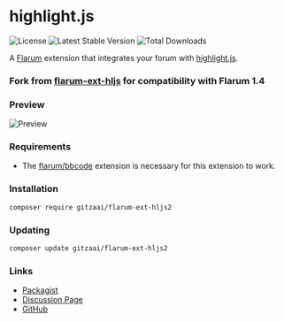 # highlight.js

![License](https://img.shields.io/badge/license-MIT-blue.svg) ![Latest Stable Version](https://img.shields.io/packagist/v/therealsujitk/flarum-ext-hljs.svg) ![Total Downloads](https://img.shields.io/packagist/dt/therealsujitk/flarum-ext-hljs.svg)

A [Flarum](http://flarum.org) extension that integrates your forum with [highlight.js](https://highlightjs.org).

### Fork from [flarum-ext-hljs](https://github.com/therealsujitk/flarum-ext-hljs) for compatibility with Flarum 1.4

### Preview

![Preview](https://i.imgur.com/GqV7PT9.png)

### Requirements

- The [flarum/bbcode](https://github.com/flarum/bbcode/) extension is necessary for this extension to work.

### Installation

```sh
composer require gitzaai/flarum-ext-hljs2
```

### Updating

```sh
composer update gitzaai/flarum-ext-hljs2
```

### Links

- [Packagist](https://packagist.org/packages/therealsujitk/flarum-ext-hljs)
- [Discussion Page](https://discuss.flarum.org/d/23229)
- [GitHub](https://github.com/therealsujitk/flarum-ext-hljs)
